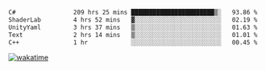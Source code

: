 <!--START_SECTION:waka-->

```txt
C#                209 hrs 25 mins ███████████████████████▒░   93.86 %
ShaderLab         4 hrs 52 mins   ▓░░░░░░░░░░░░░░░░░░░░░░░░   02.19 %
UnityYaml         3 hrs 37 mins   ▒░░░░░░░░░░░░░░░░░░░░░░░░   01.63 %
Text              2 hrs 14 mins   ▒░░░░░░░░░░░░░░░░░░░░░░░░   01.01 %
C++               1 hr            ░░░░░░░░░░░░░░░░░░░░░░░░░   00.45 %
```

<!--END_SECTION:waka-->
[![wakatime](https://wakatime.com/badge/user/6c2f442e-41b4-42e3-bc06-d5d8203ad1da.svg)](https://wakatime.com/@6c2f442e-41b4-42e3-bc06-d5d8203ad1da)
